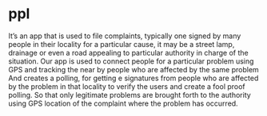 # ppl
It’s an app that is used to file complaints, typically one signed by many people in their locality for a particular cause, it may be a street lamp, drainage or even a road appealing to particular authority in charge of the situation. Our app is used to connect people for a particular problem using GPS and tracking the near by people who are affected by the same problem  And creates a polling, for getting e signatures from people who are affected by the problem in that locality to verify the users and create a fool proof polling. So that only legitimate problems are brought forth to the authority using GPS location of the complaint where the problem has occurred.
